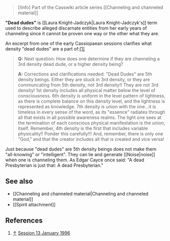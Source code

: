 
> [!info] Part of the Casswiki article series [[Channeling and channeled material]]

**"Dead dudes"** is [[Laura Knight-Jadczyk|Laura Knight-Jadczyk's]] term used to describe alleged discarnate entities from her early years of channeling since it cannot be proven one way or the other what they are.

An excerpt from one of the early Cassiopaean sessions clarifies what density "dead dudes" are a part of:[\[1\]](#cite_note-1)

> **Q:** Next question: How does one determine if they are channeling a 3rd density dead dude, or a higher density being?
> 
> **A:** Corrections and clarifications needed: "Dead Dudes" are 5th density beings. Either they are stuck in 3rd density, or they are communcating from 5th density, not 3rd density!! They are not 3rd density! 1st density includes all physical matter below the level of consciousness. 6th density is uniform in the level pattern of lightness, as there is complete balance on this density level, and the lightness is represented as knowledge. 7th density is union with the one...it is timeless in every sense of the word, as its "essence" radiates through all that exists in all possible awareness realms. The light one sees at the termination of each conscious physical manifestation is the union, itself. Remember, 4th density is the first that includes variable physicality!! Ponder this carefully!!! And, remember, there is only one "God," and that the creator includes all that is created and vice versa!

Just because "dead dudes" are 5th density beings does not make them "all-knowing" or "intelligent". They can lie and generate [[Noise|noise]] when one is channeling them. As Edgar Cayce once said: "A dead Presbyterian is just that: A dead Presbyterian."

See also
--------

*   [[Channeling and channeled material|Channeling and channeled material‎‎]]
*   [[Spirit attachment]]

References
----------

1.  [↑](#cite_ref-1) [Session 13 January 1996](https://cassiopaea.org/forum/index.php/topic,25734.0.html)